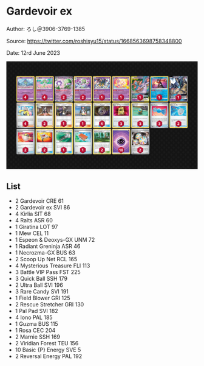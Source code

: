# Gardevoir ex

Author: ろし＠3906-3769-1385

Source: <https://twitter.com/roshisyu15/status/1668563698758348800>

Date: 12rd June 2023

![decklist](../../images/PAL/Gardevoir%20ex/1-%20Gardevoir%20ex.png)

## List

* 2 Gardevoir CRE 61
* 2 Gardevoir ex SVI 86
* 4 Kirlia SIT 68
* 4 Ralts ASR 60
* 1 Giratina LOT 97
* 1 Mew CEL 11
* 1 Espeon & Deoxys-GX UNM 72
* 1 Radiant Greninja ASR 46
* 1 Necrozma-GX BUS 63
* 2 Scoop Up Net RCL 165
* 4 Mysterious Treasure FLI 113
* 3 Battle VIP Pass FST 225
* 3 Quick Ball SSH 179
* 2 Ultra Ball SVI 196
* 3 Rare Candy SVI 191
* 1 Field Blower GRI 125
* 2 Rescue Stretcher GRI 130
* 1 Pal Pad SVI 182
* 4 Iono PAL 185
* 1 Guzma BUS 115
* 1 Rosa CEC 204
* 2 Marnie SSH 169
* 2 Viridian Forest TEU 156
* 10 Basic {P} Energy SVE 5
* 2 Reversal Energy PAL 192
